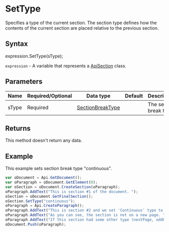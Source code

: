 # SetType

Specifies a type of the current section. The section type defines how the contents of the current 
section are placed relative to the previous section.

## Syntax

expression.SetType(sType);

`expression` - A variable that represents a [ApiSection](../ApiSection.md) class.

## Parameters

| **Name** | **Required/Optional** | **Data type** | **Default** | **Description** |
| ------------- | ------------- | ------------- | ------------- | ------------- |
| sType | Required | [SectionBreakType](../../Enumeration/SectionBreakType.md) |  | The section break type. |

## Returns

This method doesn't return any data.

## Example

This example sets section break type "continuous".

```javascript
var oDocument = Api.GetDocument();
var oParagraph = oDocument.GetElement(0);
var oSection = oDocument.CreateSection(oParagraph);
oParagraph.AddText("This is section #1 of the document. ");
oSection = oDocument.GetFinalSection();
oSection.SetType("continuous");
oParagraph = Api.CreateParagraph();
oParagraph.AddText("This is section #2 and we set 'Continuous' type to it. ");
oParagraph.AddText("As you can see, the section is not on a new page. ");
oParagraph.AddText("If this section had some other type (nextPage, oddPage, evenPage), it would start a new page.");
oDocument.Push(oParagraph);
```
